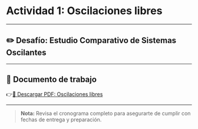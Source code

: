# Actividad 1: Oscilaciones libres

---

## ✏️ Desafío: Estudio Comparativo de Sistemas Oscilantes

---

## 📄 Documento de trabajo

👉[📎 Descargar PDF: Oscilaciones libres](../FCOP/PenduloSimple_Masaresorte.pdf)

---

> **Nota:** Revisa el cronograma completo para asegurarte de cumplir con fechas de entrega y preparación.
